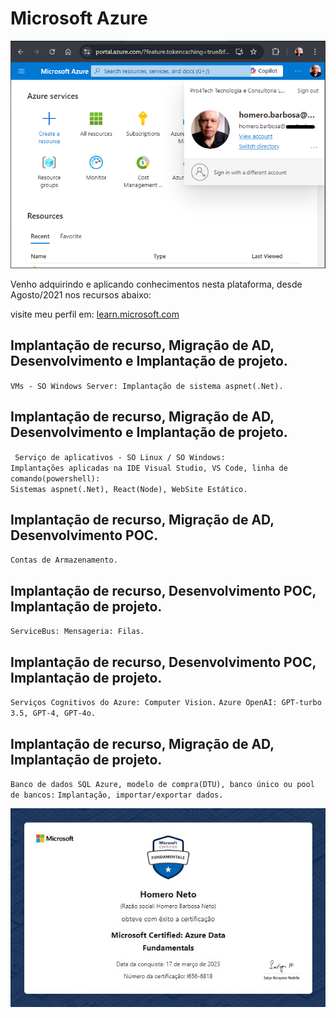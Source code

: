 # Microsoft Azure

![my-profile-azure](img/my-profile-azure.png "my-profile-azure.png")

Venho adquirindo e aplicando conhecimentos nesta plataforma, desde Agosto/2021 nos recursos abaixo:

visite meu perfil em: <a href="https://learn.microsoft.com/pt-br/users/homeroneto-0941">learn.microsoft.com</a>

## Implantação de recurso, Migração de AD, Desenvolvimento e Implantação de projeto.
``VMs - SO Windows Server: Implantação de sistema aspnet(.Net).``

## Implantação de recurso, Migração de AD, Desenvolvimento e Implantação de projeto.
`` Serviço de aplicativos - SO Linux / SO Windows:``  
``Implantações aplicadas na IDE Visual Studio, VS Code, linha de comando(powershell):``  
``Sistemas aspnet(.Net), React(Node), WebSite Estático.``

## Implantação de recurso, Migração de AD, Desenvolvimento POC.
``Contas de Armazenamento.``

## Implantação de recurso, Desenvolvimento POC, Implantação de projeto.
``ServiceBus: Mensageria: Filas.``

## Implantação de recurso, Desenvolvimento POC, Implantação de projeto.
``Serviços Cognitivos do Azure: Computer Vision.`` 
``Azure OpenAI: GPT-turbo 3.5, GPT-4, GPT-4o.``

## Implantação de recurso, Migração de AD, Implantação de projeto.
``Banco de dados SQL Azure, modelo de compra(DTU), banco único ou pool de bancos:``
``Implantação, importar/exportar dados.``

![DP900](img/DP900.jpg "DP900.png")

